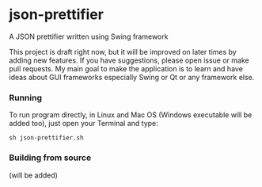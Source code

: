 # json-prettifier
A JSON prettifier written using Swing framework

This project is draft right now, but it will be improved on later times by adding new features. If you have suggestions, please open issue or make pull requests. My main goal to make the application is to learn and have ideas about GUI frameworks especially Swing or Qt or any framework else.

### Running
To run program directly, in Linux and Mac OS (Windows executable will be added too), just open your Terminal and type:
```
sh json-prettifier.sh
```

### Building from source
(will be added)

